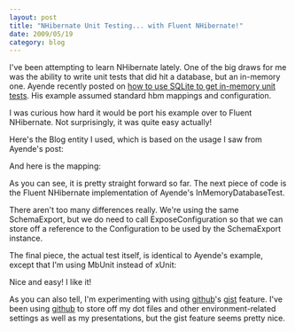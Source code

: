 ```yaml
---
layout: post
title: "NHibernate Unit Testing... with Fluent NHibernate!"
date: 2009/05/19
category: blog
---
```


I've been attempting to learn NHibernate lately. One of the big draws for me was the ability to write unit tests that did hit a database, but an in-memory one. Ayende recently posted on [how to use SQLite to get in-memory unit tests](http://ayende.com/Blog/archive/2009/04/28/nhibernate-unit-testing.aspx). His example assumed standard hbm mappings and configuration.

I was curious how hard it would be port his example over to Fluent NHibernate. Not surprisingly, it was quite easy actually!

Here's the Blog entity I used, which is based on the usage I saw from Ayende's post:

<script src="http://gist.github.com/drmohundro/114239.js"></script>

And here is the mapping:

<script src="http://gist.github.com/drmohundro/114241.js"></script>

As you can see, it is pretty straight forward so far. The next piece of code is the Fluent NHibernate implementation of Ayende's InMemoryDatabaseTest.

<script src="http://gist.github.com/drmohundro/114242.js"></script>

There aren't too many differences really. We're using the same SchemaExport, but we do need to call ExposeConfiguration so that we can store off a reference to the Configuration to be used by the SchemaExport instance.

The final piece, the actual test itself, is identical to Ayende's example, except that I'm using MbUnit instead of xUnit:

<script src="http://gist.github.com/drmohundro/114244.js"></script>

Nice and easy! I like it!

As you can also tell, I'm experimenting with using [github](http://github.com/)'s [gist](http://gist.github.com/) feature. I've been using [github](http://github.com/) to store off my dot files and other environment-related settings as well as my presentations, but the gist feature seems pretty nice.


